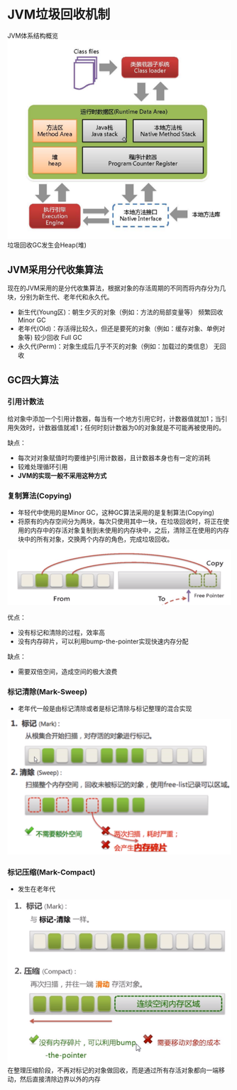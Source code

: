 # JVM垃圾回收机制

JVM体系结构概览<br>
![图片无法加载](https://github.com/Ywfy/Summary-of-interview-questions/blob/master/Other/JVM%E4%BD%93%E7%B3%BB%E7%BB%93%E6%9E%84%E6%A6%82%E8%A7%88.png)<br>
垃圾回收GC发生会Heap(堆)<br>

## JVM采用分代收集算法
现在的JVM采用的是分代收集算法，根据对象的存活周期的不同而将内存分为几块，分别为新生代、老年代和永久代。
* 新生代(Young区)：朝生夕灭的对象（例如：方法的局部变量等） 频繁回收 Minor GC
* 老年代(Old)：存活得比较久，但还是要死的对象（例如：缓存对象、单例对象等) 较少回收 Full GC
* 永久代(Perm)：对象生成后几乎不灭的对象（例如：加载过的类信息） 无回收

## GC四大算法
### 引用计数法
给对象中添加一个引用计数器，每当有一个地方引用它时，计数器值就加1；当引用失效时，计数器值就减1；任何时刻计数器为0的对象就是不可能再被使用的。

缺点：
* 每次对对象赋值时均要维护引用计数器，且计数器本身也有一定的消耗
* 较难处理循环引用
* <strong>JVM的实现一般不采用这种方式</strong>

### 复制算法(Copying)
* 年轻代中使用的是Minor GC，这种GC算法采用的是复制算法(Copying)
* 将原有的内存空间分为两块，每次只使用其中一块，在垃圾回收时，将正在使用的内存中的存活对象复制到未使用的内存块中，之后，清除正在使用的内存块中的所有对象，交换两个内存的角色，完成垃圾回收。

![图片无法加载](https://github.com/Ywfy/Summary-of-interview-questions/blob/master/Other/cop.png)<br>

优点：
* 没有标记和清除的过程，效率高
* 没有内存碎片，可以利用bump-the-pointer实现快速内存分配

缺点：
* 需要双倍空间，造成空间的极大浪费

### 标记清除(Mark-Sweep)
* 老年代一般是由标记清除或者是标记清除与标记整理的混合实现

![无法加载图片](https://github.com/Ywfy/Summary-of-interview-questions/blob/master/Other/bz.png)<br>

### 标记压缩(Mark-Compact)
* 发生在老年代

![图片无法加载](https://github.com/Ywfy/Summary-of-interview-questions/blob/master/Other/bjzl.png)<br>
在整理压缩阶段，不再对标记的对象做回收，而是通过所有存活对象都向一端移动，然后直接清除边界以外的内存<br>
